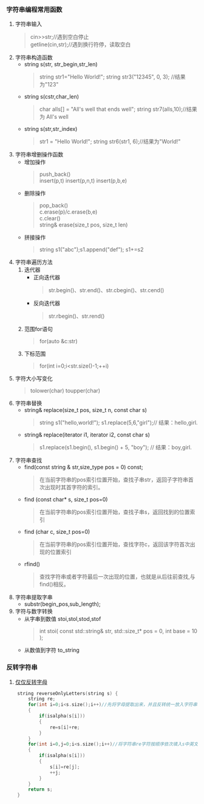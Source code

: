 ### 字符串编程常用函数
1. 字符串输入
    > cin>>str;//遇到空白停止   
    > getline(cin,str);//遇到换行符停，读取空白
1. 字符串构造函数
    * string s(str, str_begin,str_len)
        > string str1="Hello World!";
        > string str3("12345", 0, 3);  //结果为"123"
    * string s(cstr,char_len)
        > char alls[] = "All's well that ends well";
	    > string str7(alls,10);//结果为 All's well
    * string s(str,str_index)
        > str1 = "Hello World!";
        > string str6(str1, 6);//结果为"World!"
2. 字符串增删操作函数
    * 增加操作
        > push_back()  
        > insert(p,t)
        > insert(p,n,t)
        > insert(p,b,e)
    * 删除操作
        > pop_back()  
        > c.erase(p)/c.erase(b,e)  
        > c.clear()  
        > string& erase(size_t pos, size_t len)
    * 拼接操作
        > string s1("abc");s1.append("def");
        > s1+=s2
3. 字符串遍历方法
    1. 迭代器
        * 正向迭代器 
            > str.begin()、str.end()、str.cbegin()、str.cend()
        * 反向迭代器 
            > str.rbegin()、str.rend()
    2. 范围for语句
        > for(auto &c:str)
    3. 下标范围
        > for(int i=0;i<str.size()-1;++i)
4. 字符大小写变化
    > tolower(char)
    > toupper(char)
5. 字符串替换
    * string& replace(size_t pos, size_t n, const char s)  
        > string s1("hello,world!");
        > s1.replace(5,6,"girl");// 结果：hello,girl.  
    * string& replace(iterator i1, iterator i2, const char s)    
        > s1.replace(s1.begin(), s1.begin() + 5, "boy");  // 结果：boy,girl.
6. 字符串查找
    * find(const string & str,size_type pos = 0) const;
        > 在当前字符串的pos索引位置开始，查找子串str，返回子字符串首次出现时其首字符的索引。
    * find (const char* s, size_t pos=0)
        > 在当前字符串的pos索引位置开始，查找子串s，返回找到的位置索引
    * find (char c, size_t pos=0)
        > 在当前字符串的pos索引位置开始，查找字符c，返回该字符首次出现的位置索引
    * rfind()
        > 查找字符串或者字符最后一次出现的位置，也就是从后往前查找,与find()相反。
8. 字符串提取字串
    * substr(begin_pos,sub_length);
10. 字符与数字转换 
    * 从字串到数值 stoi,stol,stod,stof
        > int stoi( const std::string& str, std::size_t* pos = 0, int base = 10 );
    * 从数值到字符 to_string


### 反转字符串
1. [仅仅反转字母](https://leetcode.cn/problems/reverse-only-letters/)
```C++
    string reverseOnlyLetters(string s) {
        string re;
        for(int i=0;i<s.size();i++)//先将字母提取出来，并且反转统一放入字符串re
        {
            if(isalpha(s[i]))
            {
                re=s[i]+re;
            }
        }
        for(int i=0,j=0;i<s.size();i++)//将字符串re字符按顺序依次填入s中英文字母的位置
        {
            if(isalpha(s[i]))
            {
                s[i]=re[j];
                ++j;
            }            
        }
        return s;
    }
```

